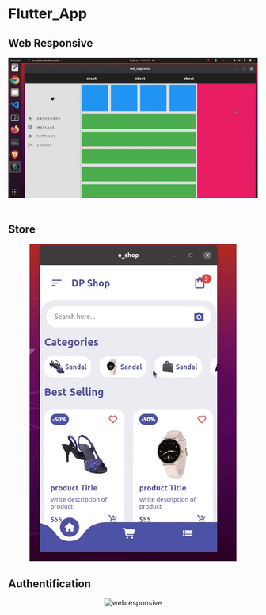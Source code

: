 # Flutter_App

## Web Responsive
<center>
<img src="web_responsive/responsive.gif" alt="webresponsive">
</center>
<br/>

## Store
<center>
<img src="e_shop/STORE.gif" alt="webresponsive">
</center>

## Authentification 
<center>
<img src="authentication_ui/UI_AUTH.gif" alt="webresponsive">
</center>

